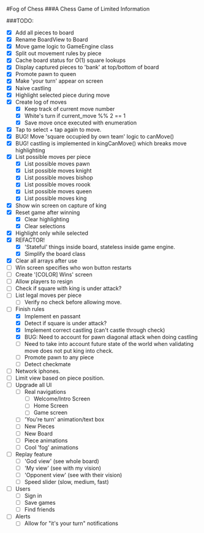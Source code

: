#Fog of Chess
###A Chess Game of Limited Information

###TODO:
* [X] Add all pieces to board
* [X] Rename BoardView to Board
* [X] Move game logic to GameEngine class
* [x] Split out movement rules by piece
* [x] Cache board status for O(1) square lookups
* [x] Display captured pieces to 'bank' at top/bottom of board
* [x] Promote pawn to queen
* [x] Make 'your turn' appear on screen
* [x] Naive castling
* [x] Highlight selected piece during move
* [x] Create log of moves
  * [x] Keep track of current move number
  * [x] White's turn if current_move %% 2  == 1
  * [x] Save move once executed with enumeration
* [x] Tap to select + tap again to move.
* [x] BUG! Move 'square occupied by own team' logic to canMove()
* [x] BUG! castling is implemented in kingCanMove() which breaks move highlighting
* [x] List possible moves per piece
  * [x] List possible moves pawn
  * [x] List possible moves knight
  * [x] List possible moves bishop
  * [x] List possible moves roook
  * [x] List possible moves queen
  * [x] List possible moves king
* [x] Show win screen on capture of king
* [x] Reset game after winning
  * [x] Clear highlighting
  * [x] Clear selections
* [x] Highlight only while selected
* [x] REFACTOR!
  * [x] 'Stateful' things inside board, stateless inside game engine.
  * [x] Simplify the board class
* [x] Clear all arrays after use
* [ ] Win screen specifies who won button restarts
* [ ] Create '[COLOR] Wins' screen
* [ ] Allow players to resign
* [ ] Check if square with king is under attack?
* [ ] List legal moves per piece
  * [ ] Verify no check before allowing move.
* [ ] Finish rules
  * [x] Implement en passant
  * [x] Detect if square is under attack?
  * [x] Implement correct castling (can't castle through check)
  * [x] BUG: Need to account for pawn diagonal attack when doing castling
  * [ ] Need to take into account future state of the world when validating move does not put king into check.
  * [ ] Promote pawn to any piece
  * [ ] Detect checkmate
* [ ] Network iphones.
* [ ] Limit view based on piece position.
* [ ] Upgrade all UI
  * [ ] Real navigations
    * [ ] Welcome/Intro Screen
    * [ ] Home Screen
    * [ ] Game screen
  * [ ] 'You're turn' animation/text box
  * [ ] New Pieces
  * [ ] New Board
  * [ ] Piece animations
  * [ ] Cool 'fog' animations
* [ ] Replay feature
  * [ ] 'God view' (see whole board)
  * [ ] 'My view' (see with my vision)
  * [ ] 'Opponent view' (see with their vision)
  * [ ] Speed slider (slow, medium, fast)
* [ ] Users
  * [ ] Sign in
  * [ ] Save games
  * [ ] Find friends
* [ ] Alerts
  * [ ] Allow for "it's your turn" notifications

